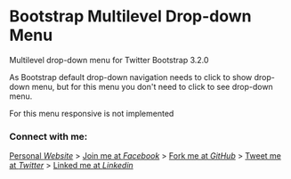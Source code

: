 Bootstrap Multilevel Drop-down Menu
==================================
<p>Multilevel drop-down menu for Twitter Bootstrap 3.2.0</p>
<p>As Bootstrap default drop-down navigation needs to click to show drop-down menu, but for this menu you don't need to click to see
 drop-down menu.
 </p>
<p>For this menu responsive is not implemented</p>

### Connect with me:

[Personal *Website*](http://www.aislamfaisal.com/) >
[Join me at *Facebook*](https://www.facebook.com/arifulislam.me) >
[Fork me at *GitHub*](https://github.com/aislamfaisal/) >
[Tweet me at *Twitter*](https://www.twitter.com/aislamfaisal) >
[Linked me at *Linkedin*](http://www.linkedin.com/in/aislamfaisal)